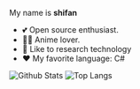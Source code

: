 My name is **shifan**
<!--
- 👨‍💻 I’m a [Microsoft MVP](https://mvp.microsoft.com/en-us/PublicProfile/5003133).
- 👔 Software engineer.
<img align="right" width="250px" src="https://mvp.microsoft.com/Content/Images/mvp-banner.png" />
Blog: https://www.cnblogs.com/stulzq
-->
- 💕 Open source enthusiast.
- 🧚‍♂️ Anime lover.
- 🌱 Like to research technology
- ❤ My favorite language: C#

![Github Stats](https://github-readme-stats.vercel.app/api?username=shifan&show_icons=true&theme=cobalt)
![Top Langs](https://github-readme-stats.vercel.app/api/top-langs/?username=shifan&theme=cobalt&layout=compact)



